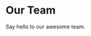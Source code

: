 


<script setup>
import { VPTeamMembers } from 'vitepress/theme'

const members = [
  {
    avatar: '../assets/eraserhead.png',
    name: 'Terry Mount',
    title: 'Williamsburg Site Manager',
    links: [
      { icon: 'github', link: 'https://github.com/yyx990803' },
      { icon: 'twitter', link: 'https://twitter.com/youyuxi' }
    ]
  },


  {
    avatar: '../assets/elon.jfif',
    name: 'Elon',
    title: 'Assistant to the Manager',
    links: [
      { icon: 'github', link: 'https://github.com/yyx990803' },
      { icon: 'twitter', link: 'https://twitter.com/youyuxi' }
    ]
  },



]
</script>

# Our Team

Say hello to our awesome team.

<VPTeamMembers size="small" :members="members" />